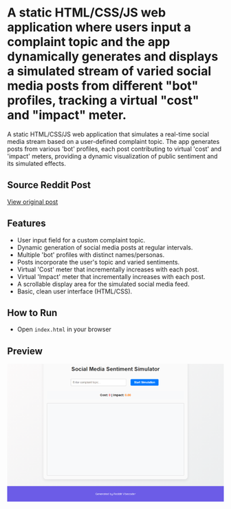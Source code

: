 # A static HTML/CSS/JS web application where users input a complaint topic and the app dynamically generates and displays a simulated stream of varied social media posts from different "bot" profiles, tracking a virtual "cost" and "impact" meter.

A static HTML/CSS/JS web application that simulates a real-time social media stream based on a user-defined complaint topic. The app generates posts from various 'bot' profiles, each post contributing to virtual 'cost' and 'impact' meters, providing a dynamic visualization of public sentiment and its simulated effects.

## Source Reddit Post
[View original post](https://reddit.com/r/ProRevenge/comments/1n6k4ph/lock_my_funds_because_of_your_mistake_have_your/)

## Features
- User input field for a custom complaint topic.
- Dynamic generation of social media posts at regular intervals.
- Multiple 'bot' profiles with distinct names/personas.
- Posts incorporate the user's topic and varied sentiments.
- Virtual 'Cost' meter that incrementally increases with each post.
- Virtual 'Impact' meter that incrementally increases with each post.
- A scrollable display area for the simulated social media feed.
- Basic, clean user interface (HTML/CSS).

## How to Run
- Open `index.html` in your browser


## Preview
![Screenshot](screenshots/project_048.png)
